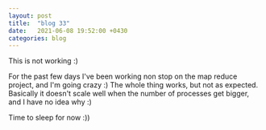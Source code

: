 ```yaml
---
layout: post
title:  "blog 33"
date:   2021-06-08 19:52:00 +0430
categories: blog
---
```


This is not working :)

For the past few days I've been working non stop on the map reduce project, and I'm going crazy :)
The whole thing works, but not as expected. Basically it doesn't scale well when the number of processes get bigger, and I have no idea why :) 

Time to sleep for now :))
